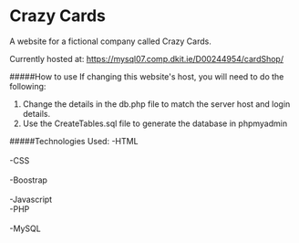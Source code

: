 # Crazy Cards

A website for a fictional company called Crazy Cards.

Currently hosted at: https://mysql07.comp.dkit.ie/D00244954/cardShop/

#####How to use
If changing this website's host, you will need to do the following:
1. Change the details in the db.php file to match the server host and login details.
2. Use the CreateTables.sql file to generate the database in phpmyadmin

#####Technologies Used:
-HTML<br>  
-CSS<br>  
-Boostrap<br>  
-Javascript<br> 
-PHP<br>  
-MySQL<br>
